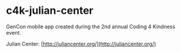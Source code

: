 # c4k-julian-center
GenCon mobile app created during the 2nd annual Coding 4 Kindness event. 

Julian Center: [http://juliancenter.org/](http://juliancenter.org/)
